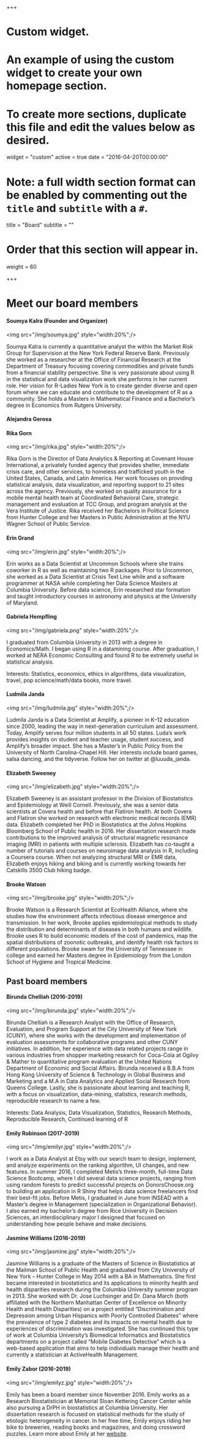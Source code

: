+++
# Custom widget.
# An example of using the custom widget to create your own homepage section.
# To create more sections, duplicate this file and edit the values below as desired.
widget = "custom"
active = true
date = "2016-04-20T00:00:00"

# Note: a full width section format can be enabled by commenting out the `title` and `subtitle` with a `#`.
title = "Board"
subtitle = ""

# Order that this section will appear in.
weight = 60

+++

# Meet our board members

#### Soumya Kalra (Founder and Organizer)

<img src="/img/soumya.jpg" style="width:20%";/>

Soumya Kalra is currently a quantitative analyst the within the Market Risk Group for Supervision at the New York Federal Reserve Bank.  Previously she worked as a researcher at the Office of Financial Research at the Department of Treasury focusing covering commodities and private funds from a financial stability perspective.  She is very passionate about using R in the statistical and data visualization work she performs in her current role.  Her vision for R-Ladies New York is to create gender diverse and open forum where we can educate and contribute to the development of R as a community.  She holds a Masters in Mathematical Finance and a Bachelor’s degree in Economics from Rutgers University.


#### Alejandra Gerosa


#### Rika Gorn

<img src="/img/rika.jpg" style="width:20%";/>

Rika Gorn is the Director of Data Analytics & Reporting at Covenant House International, a privately funded agency that provides shelter, immediate crisis care, and other services, to homeless and trafficked youth in the United States, Canada, and Latin America. Her work focuses on providing statistical analysis, data visualization, and reporting support to 21 sites across the agency. Previously, she worked on quality assurance for a mobile mental health team at Coordinated Behavioral Care, strategic management and evaluation at TCC Group, and program analysis at the Vera Institute of Justice. Rika received her Bachelors in Political Science from Hunter College and her Masters in Public Administration at the NYU Wagner School of Public Service.


#### Erin Grand

<img src="/img/erin.jpg" style="width:20%";/>

Erin works as a Data Scientist at Uncommon Schools where she trains coworker in R as well as maintaining two R packages. Prior to Uncommon, she worked as a Data Scientist at Crisis Text Line while and a software programmer at NASA while completing her Data Science Masters at Columbia University. Before data science, Erin researched star formation and taught introductory courses in astronomy and physics at the University of Maryland. 


#### Gabriela Hempfling

<img src="/img/gabriela.png" style="width:20%";/>

I graduated from Columbia University in 2013 with a degree in Economics/Math. I began using R in a datamining course. After graduation, I worked at NERA Economic Consulting and found R to be extremely useful in statistical analysis.

Interests: Statistics, economics, ethics in algorithms, data visualization, travel, pop science/math/data books, more travel.


#### Ludmila Janda

<img src="/img/ludmila.jpg" style="width:20%";/>

Ludmila Janda is a Data Scientist at Amplify, a pioneer in K–12 education since 2000, leading the way in next-generation curriculum and assessment. Today, Amplify serves four million students in all 50 states. Luda’s work provides insights on student and teacher usage, student success, and Amplify’s broader impact. She has a Master’s in Public Policy from the University of North Carolina-Chapel Hill. Her interests include board games, salsa dancing, and the tidyverse. Follow her on twitter at @luuuda_janda.


#### Elizabeth Sweeney

<img src="/img/elizabeth.jpg" style="width:20%";/>

Elizabeth Sweeney is an assistant professor in the Division of Biostatistics and Epidemiology at Weill Cornell. Previously, she was a senior data scientists at Covera health and before that Flatiron health.  At both Covera and Flatiron she worked on research with electronic medical records (EMR) data.  Elizabeth completed her PhD in Biostatistics at the Johns Hopkins Bloomberg School of Public health in 2016.  Her dissertation research made contributions to the improved analysis of structural magnetic resonance imaging (MRI) in patients with multiple sclerosis.   Elizabeth has co-taught a number of tutorials and courses on neuroimage data analysis in R, including a Coursera course.  When not analyzing structural MRI or EMR data, Elizabeth enjoys hiking and biking and is currently working towards her Catskills 3500 Club hiking badge.


#### Brooke Watson

<img src="/img/brooke.jpg" style="width:20%";/>

Brooke Watson is a Research Scientist at EcoHealth Alliance, where she studies how the environment affects infectious disease emergence and transmission. In her work, Brooke applies epidemiological methods to study the distribution and determinants of diseases in both humans and wildlife. Brooke uses R to build economic models of the cost of pandemics, map the spatial distributions of zoonotic outbreaks, and identify health risk factors in different populations. Brooke swam for the University of Tennessee in college and earned her Masters degree in Epidemiology from the London School of Hygiene and Tropical Medicine. 



## Past board members


#### Birunda Chelliah (2016-2019)

<img src="/img/birunda.jpg" style="width:20%";/>

Birunda Chelliah is a Research Analyst with the Office of Research, Evaluation, and Program Support at the City University of New York (CUNY), where she works with the development and implementation of evaluation assessments for collaborative programs and other CUNY initiatives. In addition, her experience with data related projects range in various industries from shopper marketing research for Coca-Cola at Ogilvy & Mather to quantitative program evaluation at the United Nations Department of Economic and Social Affairs. Birunda received a B.B.A from Hong Kong University of Science & Technology in Global Business and Marketing and a M.A in Data Analytics and Applied Social Research from Queens College. Lastly, she is passionate about learning and teaching R, with a focus on visualization, data-mining, statistics, research methods, reproducible research to name a few. 

Interests: Data Analysis, Data Visualization, Statistics, Research Methods, Reproducible Research, Continued learning of  R


#### Emily Robinson (2017-2019)

<img src="/img/emilyr.jpg" style="width:20%";/>

I work as a Data Analyst at Etsy with our search team to design, implement, and analyze experiments on the ranking algorithm, UI changes, and new features. In summer 2016, I completed Metis’s three-month, full-time Data Science Bootcamp, where I did several data science projects, ranging from using random forests to predict successful projects on DonorsChoose.org to building an application in R Shiny that helps data science freelancers find their best-fit jobs. Before Metis, I graduated in June from INSEAD with a Master’s degree in Management (specialization in Organizational Behavior). I also earned my bachelor’s degree from Rice University in Decision Sciences, an interdisciplinary major I designed that focused on understanding how people behave and make decisions.


#### Jasmine Williams (2016-2019)

<img src="/img/jasmine.jpg" style="width:20%";/>

Jasmine Williams is a graduate of the Masters of Science in Biostatistics at the Mailman School of Public Health and graduated from City University of New York – Hunter College in May 2014 with a BA in Mathematics. She first became interested in biostatistics and its applications to minority health and health disparities research during the Columbia University summer program in 2013. She worked with Dr. Jose Luchsinger and Dr. Dana March (both affiliated with the Northern Manhattan Center of Excellence on Minority Health and Health Disparities) on a project entitled “Discrimination and Depression among Urban Hispanics with Poorly Controlled Diabetes” where the prevalence of type 2 diabetes and its impacts on mental health due to experiences of discrimination was investigated. She has continued this type of work at Columbia University’s Biomedical Informatics and Biostatistics departments on a project called “Mobile Diabetes Detective” which is a web-based application that aims to help individuals manage their health and currently a statistician at ActiveHealth Management. 


#### Emily Zabor (2016-2019)

<img src="/img/emilyz.jpg" style="width:20%";/>

Emily has been a board member since November 2016. Emily works as a Research Biostatistician at Memorial Sloan Kettering Cancer Center while also pursuing a DrPH in biostatistics at Columbia University. Her dissertation research is focused on statistical methods for the study of etiologic heterogeneity in cancer. In her free time, Emily enjoys riding her bike to breweries, reading books and magazines, and doing crossword puzzles. Learn more about Emily at her [website](http://www.emilyzabor.com).

